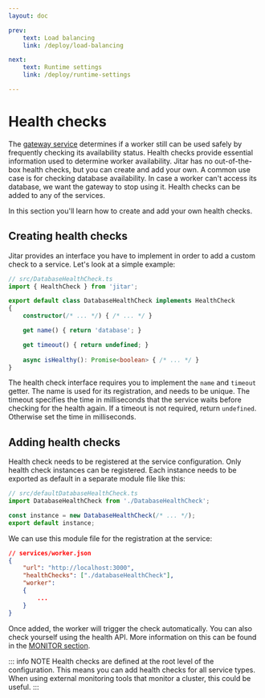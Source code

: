 ```yaml
---
layout: doc

prev:
    text: Load balancing
    link: /deploy/load-balancing

next:
    text: Runtime settings
    link: /deploy/runtime-settings

---
```


# Health checks

The [gateway service](../fundamentals/runtime-services#gateway) determines if a worker still can be used safely by frequently checking its availability status. Health checks provide essential information used to determine worker availability. Jitar has no out-of-the-box health checks, but you can create and add your own. A common use case is for checking database availability. In case a worker can't access its database, we want the gateway to stop using it. Health checks can be added to any of the services.

In this section you'll learn how to create and add your own health checks.

## Creating health checks

Jitar provides an interface you have to implement in order to add a custom check to a service. Let's look at a simple example:

```ts
// src/DatabaseHealthCheck.ts
import { HealthCheck } from 'jitar';

export default class DatabaseHealthCheck implements HealthCheck
{
    constructor(/* ... */) { /* ... */ }

    get name() { return 'database'; }

    get timeout() { return undefined; }
    
    async isHealthy(): Promise<boolean> { /* ... */ }
}
```

The health check interface requires you to implement the `name` and  `timeout` getter. The name is used for its registration, and needs to be unique. The timeout specifies the time in milliseconds that the service waits before checking for the health again. If a timeout is not required, return `undefined`. Otherwise set the time in milliseconds.

## Adding health checks

Health check needs to be registered at the service configuration. Only health check instances can be registered. Each instance needs to be exported as default in a separate module file like this:

```ts
// src/defaultDatabaseHealthCheck.ts
import DatabaseHealthCheck from './DatabaseHealthCheck';

const instance = new DatabaseHealthCheck(/* ... */);
export default instance;
```

We can use this module file for the registration at the service:

```json
// services/worker.json
{
    "url": "http://localhost:3000",
    "healthChecks": ["./databaseHealthCheck"],
    "worker":
    {
        ...
    }
}
```

Once added, the worker will trigger the check automatically. You can also check yourself using the health API. More information on this can be found in the [MONITOR section](../monitor/health).

::: info NOTE
Health checks are defined at the root level of the configuration. This means you can add health checks for all service types. When using external monitoring tools that monitor a cluster, this could be useful.
:::
